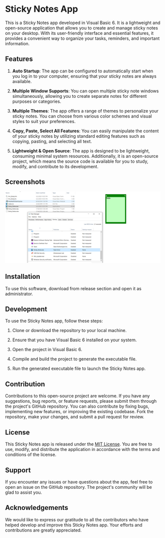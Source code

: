 # Sticky Notes App

This is a Sticky Notes app developed in Visual Basic 6. It is a lightweight and open-source application that allows you to create and manage sticky notes on your desktop. With its user-friendly interface and essential features, it provides a convenient way to organize your tasks, reminders, and important information.

## Features

1. **Auto Startup**: The app can be configured to automatically start when you log in to your computer, ensuring that your sticky notes are always available.

2. **Multiple Window Supports**: You can open multiple sticky note windows simultaneously, allowing you to create separate notes for different purposes or categories.

3. **Multiple Themes**: The app offers a range of themes to personalize your sticky notes. You can choose from various color schemes and visual styles to suit your preferences.

4. **Copy, Paste, Select All Features**: You can easily manipulate the content of your sticky notes by utilizing standard editing features such as copying, pasting, and selecting all text.

5. **Lightweight & Open Source**: The app is designed to be lightweight, consuming minimal system resources. Additionally, it is an open-source project, which means the source code is available for you to study, modify, and contribute to its development.

## Screenshots

![Sticky Notes App](ss.PNG)

## Installation
To use this software, download from release section and open it as administrator. 

## Development

To use the Sticky Notes app, follow these steps:

1. Clone or download the repository to your local machine.

2. Ensure that you have Visual Basic 6 installed on your system.

3. Open the project in Visual Basic 6.

4. Compile and build the project to generate the executable file.

5. Run the generated executable file to launch the Sticky Notes app.

## Contribution

Contributions to this open-source project are welcome. If you have any suggestions, bug reports, or feature requests, please submit them through the project's GitHub repository. You can also contribute by fixing bugs, implementing new features, or improving the existing codebase. Fork the repository, make your changes, and submit a pull request for review.

## License

This Sticky Notes app is released under the [MIT License](LICENSE). You are free to use, modify, and distribute the application in accordance with the terms and conditions of the license.

## Support

If you encounter any issues or have questions about the app, feel free to open an issue on the GitHub repository. The project's community will be glad to assist you.

## Acknowledgements

We would like to express our gratitude to all the contributors who have helped develop and improve this Sticky Notes app. Your efforts and contributions are greatly appreciated.
